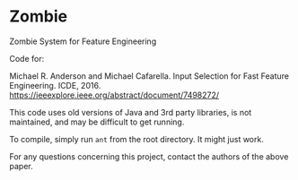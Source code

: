 # Zombie
Zombie System for Feature Engineering

Code for:

Michael R. Anderson and Michael Cafarella. Input Selection for Fast Feature Engineering. ICDE, 2016.
https://ieeexplore.ieee.org/abstract/document/7498272/

This code uses old versions of Java and 3rd party libraries, is not maintained, and may be difficult to get running. 

To compile, simply run `ant` from the root directory. It might just work.

For any questions concerning this project, contact the authors of the above paper.

